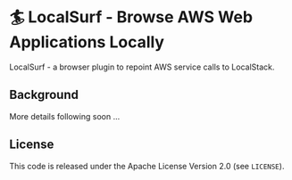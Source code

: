 # 🏄 LocalSurf - Browse AWS Web Applications Locally

LocalSurf - a browser plugin to repoint AWS service calls to LocalStack.

## Background

More details following soon ...

## License

This code is released under the Apache License Version 2.0 (see `LICENSE`).
